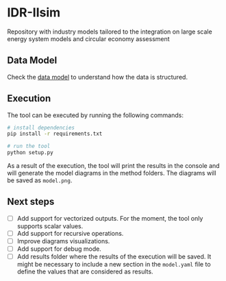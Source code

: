 # IDR-IIsim
Repository with industry models tailored to the integration on large scale energy system models and circular economy assessment

## Data Model
Check the [data model](docs/model.md) to understand how the data is structured.

## Execution
The tool can be executed by running the following commands:
```bash
# install dependencies
pip install -r requirements.txt

# run the tool
python setup.py
```

As a result of the execution, the tool will print the results in the console and will generate the model diagrams in the
method folders. The diagrams will be saved as `model.png`.

## Next steps
- [ ] Add support for vectorized outputs. For the moment, the tool only supports scalar values.
- [ ] Add support for recursive operations.
- [ ] Improve diagrams visualizations.
- [ ] Add support for debug mode.
- [ ] Add results folder where the results of the execution will be saved. It might be necessary to include a new
      section in the `model.yaml` file to define the values that are considered as results.